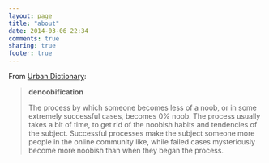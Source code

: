 ```yaml
---
layout: page
title: "about"
date: 2014-03-06 22:34
comments: true
sharing: true
footer: true
---
```

From [Urban Dictionary](http://www.urbandictionary.com/define.php?term=denoobification):

>**denoobification**
>
>The process by which someone becomes less of a noob, or in some extremely successful cases, becomes 0% noob. The process usually takes a bit of time, to get rid of the noobish habits and tendencies of the subject. Successful processes make the subject someone more people in the online community like, while failed cases mysteriously become more noobish than when they began the process.